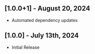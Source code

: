 ## [1.0.0+1] - August 20, 2024

* Automated dependency updates


## [1.0.0] - July 13th, 2024

* Initial Release